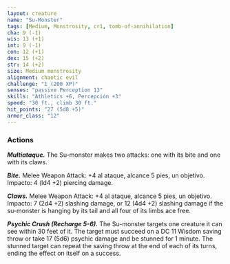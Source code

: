 ```yaml
---
layout: creature
name: "Su-Monster"
tags: [Medium, Monstrosity, cr1, tomb-of-annihilation]
cha: 9 (-1)
wis: 13 (+1)
int: 9 (-1)
con: 12 (+1)
dex: 15 (+2)
str: 14 (+2)
size: Medium monstrosity
alignment: chaotic evil
challenge: "1 (200 XP)"
senses: "passive Perception 13"
skills: "Athletics +6, Percepción +3"
speed: "30 ft., climb 30 ft."
hit_points: "27 (5d8 +5)"
armor_class: "12"
---
```


### Actions

***Multiataque.*** The Su-monster makes two attacks: one with its bite and one with its claws.

***Bite.*** Melee Weapon Attack: +4 al ataque, alcance 5 pies, un objetivo. Impacto: 4 (ld4 +2) piercing damage.

***Claws.*** Melee Weapon Attack: +4 al ataque, alcance 5 pies, un objetivo. Impacto: 7 (2d4 +2) slashing damage, or 12 (4d4 +2) slashing damage if the su-monster is hanging by its tail and all four of its limbs ace free.

***Psychic Crush (Recharge 5-6).*** The Su-monster targets one creature it can see within 30 feet of it. The target must succeed on a DC 11 Wisdom saving throw or take 17 (5d6) psychic damage and be stunned for 1 minute. The stunned target can repeat the saving throw at the end of each of its turns, ending the effect on itself on a success.